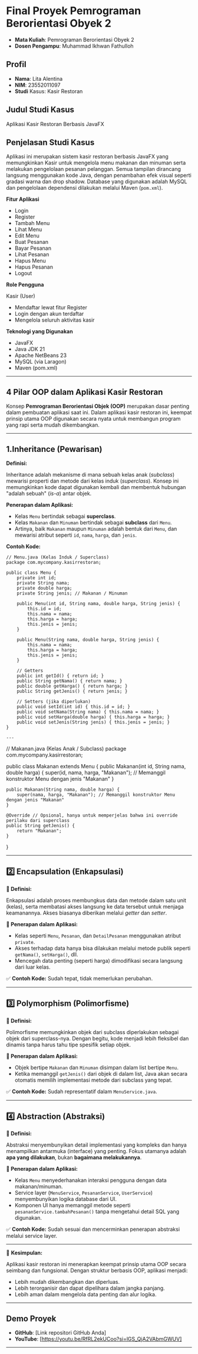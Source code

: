 # Final Proyek Pemrograman Berorientasi Obyek 2

- **Mata Kuliah**: Pemrograman Berorientasi Obyek 2
- **Dosen Pengampu**: Muhammad Ikhwan Fathulloh



## Profil  
- **Nama**: Lita Alentina  
- **NIM**: 23552011097  
- **Studi** Kasus: Kasir Restoran



## Judul Studi Kasus

Aplikasi Kasir Restoran Berbasis JavaFX



## Penjelasan Studi Kasus

Aplikasi ini merupakan sistem kasir restoran berbasis JavaFX yang memungkinkan Kasir untuk mengelola menu makanan dan minuman serta melakukan pengelolaan pesanan pelanggan. Semua tampilan dirancang langsung menggunakan kode Java, dengan penambahan efek visual seperti gradasi warna dan drop shadow.
Database yang digunakan adalah MySQL dan pengelolaan dependensi dilakukan melalui Maven (`pom.xml`).

**Fitur Aplikasi**

* Login 
* Register
* Tambah Menu 
* Lihat Menu
* Edit Menu
* Buat Pesanan
* Bayar Pesanan
* Lihat Pesanan
* Hapus Menu
* Hapus Pesanan
* Logout

**Role Pengguna**

Kasir (User)
* Mendaftar lewat fitur Register
* Login dengan akun terdaftar
* Mengelola seluruh aktivitas kasir


**Teknologi yang Digunakan**

* JavaFX 
* Java JDK 21
* Apache NetBeans 23
* MySQL (via Laragon)
* Maven (pom.xml)

---

## 4 Pilar OOP dalam Aplikasi Kasir Restoran

Konsep **Pemrograman Berorientasi Objek (OOP)** merupakan dasar penting dalam pembuatan aplikasi saat ini. Dalam aplikasi kasir restoran ini, keempat prinsip utama OOP digunakan secara nyata untuk membangun program yang rapi serta mudah dikembangkan.

---

## 1.Inheritance (Pewarisan)

**Definisi:**

Inheritance adalah mekanisme di mana sebuah kelas anak (_subclass_) mewarisi properti dan metode dari kelas induk (_superclass_). Konsep ini memungkinkan kode dapat digunakan kembali dan membentuk hubungan "adalah sebuah" (_is-a_) antar objek.

**Penerapan dalam Aplikasi:**

- Kelas `Menu` bertindak sebagai **superclass**.
- Kelas `Makanan` dan `Minuman` bertindak sebagai **subclass** dari `Menu`.
- Artinya, baik `Makanan` maupun `Minuman` adalah bentuk dari `Menu`, dan mewarisi atribut seperti `id`, `nama`, `harga`, dan `jenis`.

**Contoh Kode:**

```
// Menu.java (Kelas Induk / Superclass)
package com.mycompany.kasirrestoran;

public class Menu {
    private int id;
    private String nama;
    private double harga;
    private String jenis; // Makanan / Minuman

    public Menu(int id, String nama, double harga, String jenis) {
        this.id = id;
        this.nama = nama;
        this.harga = harga;
        this.jenis = jenis;
    }

    public Menu(String nama, double harga, String jenis) {
        this.nama = nama;
        this.harga = harga;
        this.jenis = jenis;
    }

    // Getters
    public int getId() { return id; }
    public String getNama() { return nama; }
    public double getHarga() { return harga; }
    public String getJenis() { return jenis; }

    // Setters (jika diperlukan)
    public void setId(int id) { this.id = id; }
    public void setNama(String nama) { this.nama = nama; }
    public void setHarga(double harga) { this.harga = harga; }
    public void setJenis(String jenis) { this.jenis = jenis; }
}

---

```
// Makanan.java (Kelas Anak / Subclass)
package com.mycompany.kasirrestoran;

public class Makanan extends Menu {
    public Makanan(int id, String nama, double harga) {
        super(id, nama, harga, "Makanan"); // Memanggil konstruktor Menu dengan jenis "Makanan"
    }

    public Makanan(String nama, double harga) {
        super(nama, harga, "Makanan"); // Memanggil konstruktor Menu dengan jenis "Makanan"
    }

    @Override // Opsional, hanya untuk memperjelas bahwa ini override perilaku dari superclass
    public String getJenis() {
        return "Makanan";
    }
}

---

## 2️⃣ Encapsulation (Enkapsulasi)

**🧩 Definisi:**

Enkapsulasi adalah proses membungkus data dan metode dalam satu unit (kelas), serta membatasi akses langsung ke data tersebut untuk menjaga keamanannya. Akses biasanya diberikan melalui _getter_ dan _setter_.

**📌 Penerapan dalam Aplikasi:**

- Kelas seperti `Menu`, `Pesanan`, dan `DetailPesanan` menggunakan atribut `private`.
- Akses terhadap data hanya bisa dilakukan melalui metode publik seperti `getNama()`, `setHarga()`, dll.
- Mencegah data penting (seperti harga) dimodifikasi secara langsung dari luar kelas.

✅ **Contoh Kode:**
Sudah tepat, tidak memerlukan perubahan.

---

## 3️⃣ Polymorphism (Polimorfisme)

**🧩 Definisi:**

Polimorfisme memungkinkan objek dari subclass diperlakukan sebagai objek dari superclass-nya. Dengan begitu, kode menjadi lebih fleksibel dan dinamis tanpa harus tahu tipe spesifik setiap objek.

**📌 Penerapan dalam Aplikasi:**

- Objek bertipe `Makanan` dan `Minuman` disimpan dalam list bertipe `Menu`.
- Ketika memanggil `getJenis()` dari objek di dalam list, Java akan secara otomatis memilih implementasi metode dari subclass yang tepat.

✅ **Contoh Kode:**
Sudah representatif dalam `MenuService.java`.

---

## 4️⃣ Abstraction (Abstraksi)

**🧩 Definisi:**

Abstraksi menyembunyikan detail implementasi yang kompleks dan hanya menampilkan antarmuka (interface) yang penting. Fokus utamanya adalah **apa yang dilakukan**, bukan **bagaimana melakukannya**.

**📌 Penerapan dalam Aplikasi:**

- Kelas `Menu` menyederhanakan interaksi pengguna dengan data makanan/minuman.
- Service layer (`MenuService`, `PesananService`, `UserService`) menyembunyikan logika database dari UI.
- Komponen UI hanya memanggil metode seperti `pesananService.tambahPesanan()` tanpa mengetahui detail SQL yang digunakan.

✅ **Contoh Kode:**
Sudah sesuai dan mencerminkan penerapan abstraksi melalui service layer.

---

📌 **Kesimpulan:**

Aplikasi kasir restoran ini menerapkan keempat prinsip utama OOP secara seimbang dan fungsional. Dengan struktur berbasis OOP, aplikasi menjadi:

- Lebih mudah dikembangkan dan diperluas.
- Lebih terorganisir dan dapat dipelihara dalam jangka panjang.
- Lebih aman dalam mengelola data penting dan alur logika.



---


## Demo Proyek

* **GitHub**: \[Link repositori GitHub Anda]
* **YouTube**: \[https://youtu.be/RfRL2ekUCoo?si=lGS_QjA2VAbmGWUV]

---

